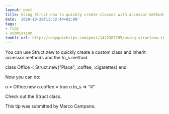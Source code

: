 ```yaml
---
layout: post
title: Using Struct.new to quickly create classes with accessor methods
date: '2010-10-28T11:32:44+02:00'
tags:
- ruby
- submission
tumblr_url: http://rubyquicktips.com/post/1422387295/using-structnew-to-quickly-create-classes-with
---
```

You can use Struct.new to quickly create a custom class and inherit accessor methods and the to_s method.

class Office < Struct.new("Place", :coffee, :cigarettes)
end


Now you can do:

o = Office.new
o.coffee = true
o.to_s
=> "#<struct Office coffee=true, cigarettes=nil>"


Check out the Struct class.

This tip was submitted by Marco Campana.
